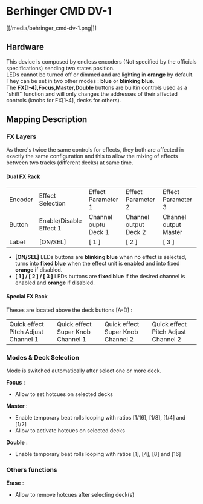 # Berhinger CMD DV-1

[[/media/behringer_cmd-dv-1.png|]]

## Hardware

This device is composed by <span class="underline">endless
encoders</span> (Not specified by the officials specifications) sending
two states position.  
LEDs cannot be turned off or dimmed and are lighting in **orange** by
default. They can be set in two other modes : **blue** or **blinking
blue**.  
The **FX\[1-4\],Focus,Master,Double** buttons are builtin controls used
as a "shift" function and will only changes the addresses of their
affected controls (knobs for FX\[1-4\], decks for others).

## Mapping Description

### FX Layers

As there's twice the same controls for effects, they both are affected
in exactly the same configuration and this to allow the mixing of
effects between two tracks (different decks) at same time.

#### Dual FX Rack

|         |                         |                      |                       |                       |
| ------- | ----------------------- | -------------------- | --------------------- | --------------------- |
| Encoder | Effect Selection        | Effect Parameter 1   | Effect Parameter 2    | Effect Parameter 3    |
| Button  | Enable/Disable Effect 1 | Channel ouptu Deck 1 | Channel output Deck 2 | Channel output Master |
| Label   | \[ON/SEL\]              | \[ 1 \]              | \[ 2 \]               | \[ 3 \]               |

  - **\[ON/SEL\]** LEDs buttons are **blinking blue** when
    <span class="underline">no effect is selected</span>, turns into
    **fixed blue** when the <span class="underline">effect unit is
    enabled</span> and into fixed **orange** if disabled.
  - **\[ 1 \] / \[ 2 \] / \[ 3 \]** LEDs buttons are **fixed blue** if
    the desired <span class="underline">channel is enabled</span> and
    **orange** if <span class="underline">disabled</span>.

#### Special FX Rack

Theses are located above the deck buttons \[A-D\] :

|                                     |                                   |                                   |                                     |
| ----------------------------------- | --------------------------------- | --------------------------------- | ----------------------------------- |
| Quick effect Pitch Adjust Channel 1 | Quick effect Super Knob Channel 1 | Quick effect Super Knob Channel 2 | Quick effect Pitch Adjust Channel 2 |

### Modes & Deck Selection

Mode is switched automatically after select one or more deck.

**Focus** :

  - Allow to set hotcues on selected decks

**Master** :

  - Enable temporary beat rolls looping with ratios \[1/16\], \[1/8\],
    \[1/4\] and \[1/2\]
  - Allow to activate hotcues on selected decks

**Double** :

  - Enable temporary beat rolls looping with ratios \[1\], \[4\], \[8\]
    and \[16\]

### Others functions

**Erase** :

  - Allow to remove hotcues after selecting deck(s)
